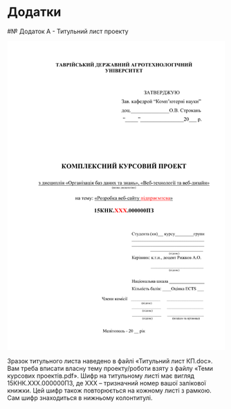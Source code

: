 # Додатки

#№ Додаток А - Титульний лист проекту

![Зразок титульного листа](img/titul.png)

Зразок титульного листа наведено в файлі «Титульний лист КП.doc». Вам треба вписати власну тему проекту/роботи взяту з файлу «Теми курсових проектів.pdf». Шифр на титульному листі має вигляд 15КНК.ХХХ.000000ПЗ, де ХХХ – тризначний номер вашої залікової книжки. Цей шифр також повторюється на кожному листі з рамкою. Сам шифр знаходиться в нижньому колонтитулі.

